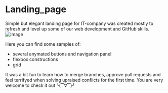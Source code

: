 # Landing_page
Simple but elegant landing page for IT-company was created mostly to refresh and level up some of our web development and GitHub skills.
![image](https://user-images.githubusercontent.com/63054459/209401645-7afc72e3-2564-4eae-8f4e-b4793498513e.png)

Here you can find some samples of: <br> 
- several anymated buttons and navigation panel <br>
- flexbox constructions <br>
- grid

It was a bit fun to learn how to merge branches, approve pull requests and feel terrifyed when solving upraised conflicts for the first time.
You are very welcome to check it out ╰(▔∀▔)╯
